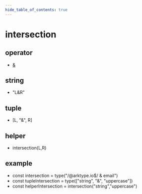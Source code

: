 ```yaml
---
hide_table_of_contents: true
---
```


# intersection

## operator

-   [&](./intersection.md)

## string

-   "L&R"

## tuple

-   [L, "&", R]

## helper

-   intersection(L,R)

## example

-   const intersection = type("/@arktype\.io$/ & email") <br/>
-   const tupleIntersection = type(["string", "&", "uppercase"]) <br/>
-   const helperIntersection = intersection("string","uppercase") <br/>
